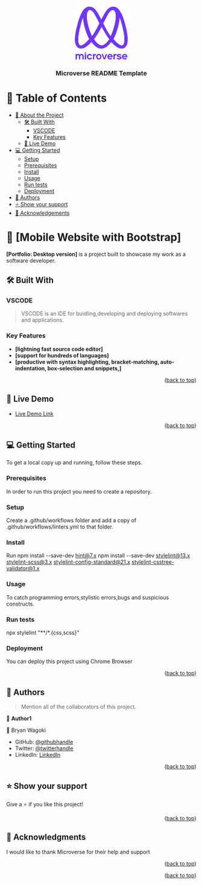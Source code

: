 <a name="readme-top"></a>

<div align="center">

  <img src="murple_logo.png" alt="logo" width="140"  height="auto" />
  <br/>

  <h3><b>Microverse README Template</b></h3>

</div>

# 📗 Table of Contents

- [📖 About the Project](#about-project)
  - [🛠 Built With](#built-with)
    - [VSCODE](#VSCODE)
    - [Key Features](#key-features)
  - [🚀 Live Demo](#live-demo)
- [💻 Getting Started](#getting-started)
  - [Setup](#setup)
  - [Prerequisites](#prerequisites)
  - [Install](#install)
  - [Usage](#usage)
  - [Run tests](#run-tests)
  - [Deployment](#deployment)
- [👥 Authors](#authors)
- [⭐️ Show your support](#support)
- [🙏 Acknowledgements](#acknowledgements)

# 📖 [Mobile Website with Bootstrap] <a name="about-project"></a>

**[Portfolio: Desktop version]** is a project built to showcase my work as a software developer.

## 🛠 Built With <a name="built-with"></a>

### VSCODE <a name="VSCODE"></a>

> VSCODE is an IDE for buidling,developing and deploying softwares and applications.

### Key Features <a name="key-features"></a>

>

- **[lightning fast source code editor]**
- **[support for hundreds of languages]**
- **[productive with syntax highlighting, bracket-matching, auto-indentation, box-selection and snippets,]**

<p align="right">(<a href="#readme-top">back to top</a>)</p>

## 🚀 Live Demo <a name="live-demo"></a>

- [Live Demo Link](peacefulkind.github.io)

<p align="right">(<a href="#readme-top">back to top</a>)</p>

## 💻 Getting Started <a name="getting-started"></a>

To get a local copy up and running, follow these steps.

### Prerequisites <a name="prerequisites"></a>

In order to run this project you need to create a repository.

### Setup <a name="about-project"></a>

Create a .github/workflows folder and add a copy of .github/workflows/linters.yml to that folder.

### Install <a name="install"></a>

Run npm install --save-dev hint@7.x
npm install --save-dev stylelint@13.x stylelint-scss@3.x stylelint-config-standard@21.x stylelint-csstree-validator@1.x

### Usage <a name="usage"></a>

To catch programming errors,stylistic errors,bugs and suspicious constructs.

### Run tests <a name="run-tests"></a>

npx stylelint "**/*.{css,scss}"

### Deployment <a name="deployment"></a>

You can deploy this project using Chrome Browser

<p align="right">(<a href="#readme-top">back to top</a>)</p>

## 👥 Authors <a name="authors"></a>

> Mention all of the collaborators of this project.

👤 **Author1**

👤 Bryan Wagoki

- GitHub: [@githubhandle](https://github.com/Peacefulkind)
- Twitter: [@twitterhandle](https://twitter.com/@BryanWagoki)
- LinkedIn: [LinkedIn](https://www.linkedin.com/in/bryan-wagoki-25003b24a)

<p align="right">(<a href="#readme-top">back to top</a>)</p>

## ⭐️ Show your support <a name="support"></a>

Give a ⭐️ if you like this project!

<p align="right">(<a href="#readme-top">back to top</a>)</p>

## 🙏 Acknowledgments <a name="acknowledgements"></a>

I would like to thank Microverse for their help and support

<p align="right">(<a href="#readme-top">back to top</a>)</p>

<p align="right">(<a href="#readme-top">back to top</a>)</p>
